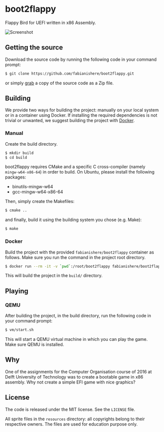 # boot2flappy
Flappy Bird for UEFI written in x86 Assembly.

![Screenshot](resources/screenshot.png)

## Getting the source
Download the source code by running the following code in your command prompt:
```sh
$ git clone https://github.com/fabianishere/boot2flappy.git
```
or simply [grab](https://github.com/fabianishere/boot2flappy/archive/master.zip) 
a copy of the source code as a Zip file.

## Building
We provide two ways for building the project: manually on your local system or
in a container using Docker. If installing the required dependencies is not
trivial or unwanted, we suggest building the project with [Docker](#docker).

### Manual
Create the build directory.
```sh
$ mkdir build
$ cd build
```
boot2flappy requires CMake and a specific C cross-compiler (namely `mingw-w64-x86-64`) in order to build.
On Ubuntu, please install the following packages:

- binutils-mingw-w64 
- gcc-mingw-w64-x86-64

Then, simply create the Makefiles:
```sh
$ cmake ..
```
and finally, build it using the building system you chose (e.g. Make):
```sh
$ make
```

### Docker
Build the project with the provided `fabianishere/boot2flappy` container as
follows. Make sure you run the command in the project root directory.

```sh
$ docker run --rm -it -v `pwd`:/root/boot2flappy fabianishere/boot2flappy
```

This will build the project in the `build/` directory.

## Playing

### QEMU
After building the project, in the build directory, run the following code in 
your command prompt:
```sh
$ vm/start.sh
```
This will start a QEMU virtual machine in which you can play the game. Make
sure QEMU is installed.

## Why
One of the assignments for the Computer Organisation course of 2016 at Delft University of Technology
was to create a bootable game in x86 assembly. Why not create a simple EFI game
with nice graphics?

## License
The code is released under the MIT license. See the `LICENSE` file.

All sprite files in the `resources` directory: all copyrights belong to their 
respective owners. The files are used for education purpose only.

